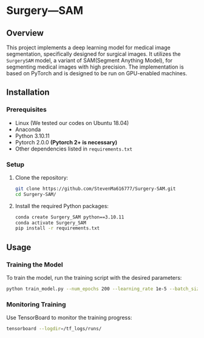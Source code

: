 # Surgery—SAM

## Overview
This project implements a deep learning model for medical image segmentation, specifically designed for surgical images. It utilizes the `SurgerySAM` model, a variant of SAM(Segment Anything Model), for segmenting medical images with high precision. The implementation is based on PyTorch and is designed to be run on GPU-enabled machines.

## Installation

### Prerequisites
- Linux (We tested our codes on Ubuntu 18.04)
- Anaconda
- Python 3.10.11
- Pytorch 2.0.0 **(Pytorch 2+ is necessary)**
- Other dependencies listed in `requirements.txt`

### Setup
1. Clone the repository:
   ```bash
   git clone https://github.com/StevenMa616777/Surgery-SAM.git
   cd Surgery-SAM/
   ```
2. Install the required Python packages:
   ```bash
   conda create Surgery_SAM python==3.10.11
   conda activate Surgery_SAM
   pip install -r requirements.txt
   ```

## Usage

### Training the Model
To train the model, run the training script with the desired parameters:
  ```bash
  python train_model.py --num_epochs 200 --learning_rate 1e-5 --batch_size 8 --warmup_steps 500 --num_classes 7
  ```
### Monitoring Training
Use TensorBoard to monitor the training progress:
  ```bash
  tensorboard --logdir=/tf_logs/runs/
  ```


   
